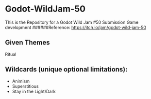 # Godot-WildJam-50
This is the Repository for a Godot Wild Jam #50 Submission Game development
######Reference: https://itch.io/jam/godot-wild-jam-50

## Given Themes
Ritual

## Wildcards (unique optional limitations):
- Animism
- Superstitious
- Stay in the Light/Dark

